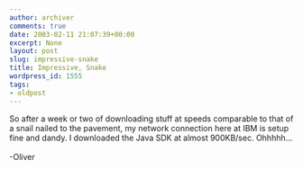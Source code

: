 ```yaml
---
author: archiver
comments: true
date: 2003-02-11 21:07:39+00:00
excerpt: None
layout: post
slug: impressive-snake
title: Impressive, Snake
wordpress_id: 1555
tags:
- oldpost
---
```


So after a week or two of downloading stuff at speeds comparable to that of a snail nailed to the pavement, my network connection here at IBM is setup fine and dandy. I downloaded the Java SDK at almost 900KB/sec. Ohhhhh...<br /><br />-Oliver